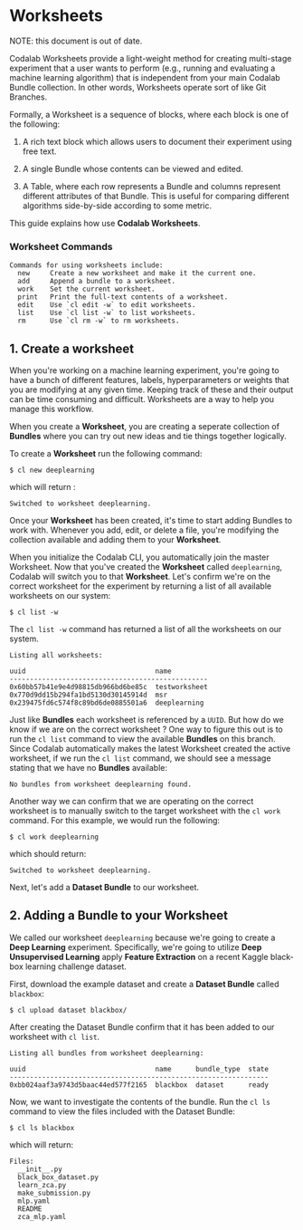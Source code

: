 # Worksheets

NOTE: this document is out of date.

Codalab Worksheets provide a light-weight method for creating multi-stage experiment that a user wants to perform (e.g., running and evaluating a machine learning algorithm) that is independent from your main Codalab Bundle collection. In other words, Worksheets operate sort of like Git Branches.


Formally, a Worksheet is a sequence of blocks, where each block is one of the following:

1.  A rich text block which allows users to document their experiment using free text.

2. A single Bundle whose contents can be viewed and edited.

3.  A Table, where each row represents a Bundle and columns represent different attributes of that Bundle. This is useful for comparing different algorithms side-by-side according to some metric.


This guide explains how use **Codalab Worksheets**.

### Worksheet Commands

```
Commands for using worksheets include:
  new     Create a new worksheet and make it the current one.
  add     Append a bundle to a worksheet.
  work    Set the current worksheet.
  print   Print the full-text contents of a worksheet.
  edit    Use `cl edit -w` to edit worksheets.
  list    Use `cl list -w` to list worksheets.
  rm      Use `cl rm -w` to rm worksheets.
```


## 1. Create a worksheet
When you're working on a machine learning experiment, you're going to have a bunch of different features, labels, hyperparameters or weights that you are modifying at any given time. Keeping track of these and their output can be time consuming and difficult. Worksheets are a way to help you manage this workflow.

When you create a **Worksheet**, you are creating a seperate collection of **Bundles** where you can try out new ideas and tie things together logically.

To create a **Worksheet** run the following command:

```
$ cl new deeplearning
```

which will return :
```
Switched to worksheet deeplearning.
```

Once your **Worksheet** has been created, it's time to start adding Bundles to work with. Whenever you add, edit, or delete a file, you're modifying the collection available and adding them to your **Worksheet**.

When you initialize the Codalab CLI, you automatically join the master Worksheet. Now that you've created the **Worksheet** called `deeplearning`, Codalab will switch you to that **Worksheet**. Let's confirm we're on the correct worksheet for the experiment by returning a list of all available worksheets on our system:

```
$ cl list -w
```
The `cl list -w` command has returned a list of all the worksheets on our system.

```
Listing all worksheets:

uuid                                name
-------------------------------------------------
0x60bb57b41e9e4d98815db966bd6be85c  testworksheet
0x770d9dd15b294fa1bd5130d30145914d  msr
0x239475fd6c574f8c89bd6de0885501a6  deeplearning
```
Just like **Bundles** each worksheet is referenced by a `UUID`. But how do we know if we are on the correct worksheet ? One way to figure this out is to run the `cl list` command to view the available **Bundles** on this branch. Since Codalab automatically makes the latest Worksheet created the active worksheet, if we run the `cl list` command, we should see a message stating that we have no **Bundles** available:

```
No bundles from worksheet deeplearning found.
```
Another way we can confirm that we are operating on the correct worksheet is to manually switch to the target worksheet with the `cl work` command. For this example, we would run the following:

```
$ cl work deeplearning
```

which should return:
```
Switched to worksheet deeplearning.
```

Next, let's add a **Dataset Bundle** to our worksheet.


## 2. Adding a Bundle to your Worksheet
We called our worksheet `deeplearning` because we're going to create a **Deep Learning** experiment. Specifically, we're going to utilize **Deep Unsupervised Learning** apply **Feature Extraction** on a recent Kaggle black-box learning challenge dataset.


First, download the example dataset and create a **Dataset Bundle** called `blackbox`:

```
$ cl upload dataset blackbox/
```

After creating the Dataset Bundle confirm that it has been added to our worksheet with `cl list`.

```
Listing all bundles from worksheet deeplearning:

uuid                                name      bundle_type  state
----------------------------------------------------------------
0xbb024aaf3a9743d5baac44ed577f2165  blackbox  dataset      ready
```

Now, we want to investigate the contents of the bundle. Run the `cl ls` command to view the files included with the Dataset Bundle:

```
$ cl ls blackbox
```

which will return:

```
Files:
  __init__.py
  black_box_dataset.py
  learn_zca.py
  make_submission.py
  mlp.yaml
  README
  zca_mlp.yaml
```


